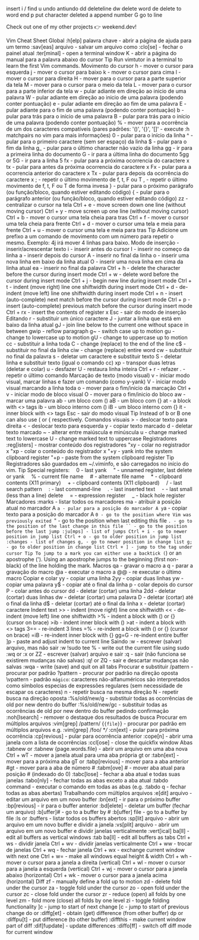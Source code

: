 insert i
/ find
u undo
<C r> antiundo
dd deleteline
dw delete word
de delete to word end
p put character deleted
a append
number G go to line 

Check out one of my other projects 👉 weekend.dev!

Vim Cheat Sheet
Global
	:h[elp] palavra chave - abrir a página de ajuda para um termo
	:sav[eas] arquivo - salvar um arquivo como
	:clo[se] - fechar o painel atual
	:ter[minal] - open a terminal window
	K - abrir a página do manual para a palavra abaixo do cursor
Tip Run vimtutor in a terminal to learn the first Vim commands.
Movimento do cursor
	h - mover o cursor para esquerda
	j - mover o cursor para baixo
	k - mover o cursor para cima
	l - mover o cursor para direita
	H - mover para o cursor para a parte superior da tela
	M - mover para o cursor para o meio da tela
	L - mover para o cursor para a parte inferior da tela
	w - pular adiante em direção ao inicio de uma palavra
	W - pular adiante em direção ao inicio de uma palavra (podendo conter pontuação)
	e - pular adiante em direção ao fim de uma palavra
	E - pular adiante para o fim de uma palavra (podendo conter pontuação)
	b - pular para trás para o início de uma palavra
	B - pular para trás para o início de uma palavra (podendo conter pontuação)
	% - mover para a ocorrência de um dos caracteres compatíveis (pares padrões: '()', '{}', '[]' - execute :h matchpairs no vim para mais informações)
	0 - pular para o início da linha
	^ - pular para o primeiro caractere (sem ser espaço) da linha
	$ - pular para o fim da linha
	g_ - pular para o último character não vazio da linha
	gg - ir para a primeira linha do documento
	G - ir para a última linha do documento
	5gg or 5G - ir para a linha 5
	fx - pular para a próxima ocorrencia do caractere x
	tx - pular para antes da próxima ocorrencia do caractere x
	Fx - pular para a ocorrencia anterior do caractere x
	Tx - pular para depois da ocorrência do caractere x
	; - repetir o último movimento de f, t, F ou T
	, - repetir o último movimento de f, t, F ou T de forma invesa
	} - pular para o próximo parágrafo (ou função/bloco, quando estiver editando código)
	{ - pular para o parágrafo anterior (ou função/bloco, quando estiver editando código)
	zz - centralizar o cursor na tela
	Ctrl + e - move screen down one line (without moving cursor)
	Ctrl + y - move screen up one line (without moving cursor)
	Ctrl + b - mover o cursor uma tela cheia para tras
	Ctrl + f - mover o cursor uma tela cheia para frente
	Ctrl + d - mover o cursor uma tela e meia para frente
	Ctrl + u - mover o cursor uma tela e meia para tras
	Tip Adicione um prefixo a um comando de movimento com um número para repetir o mesmo. Exemplo: 4j irá mover 4 linhas para baixo.
Modo de inserção - inserir/acrescentar texto
	i - inserir antes do cursor
	I - inserir no começo da linha
	a - inserir depois do cursor
	A - inserir no final da linha
	o - inserir uma nova linha em baixo da linha atual
	O - inserir uma nova linha em cima da linha atual
	ea - inserir no final da palavra
	Ctrl + h - delete the character before the cursor during insert mode
	Ctrl + w - delete word before the cursor during insert mode
	Ctrl + j - begin new line during insert mode
	Ctrl + t - indent (move right) line one shiftwidth during insert mode
	Ctrl + d - de-indent (move left) line one shiftwidth during insert mode
	Ctrl + n - insert (auto-complete) next match before the cursor during insert mode
	Ctrl + p - insert (auto-complete) previous match before the cursor during insert mode
	Ctrl + rx - insert the contents of register x
	Esc - sair do modo de inserção
Editando
	r - substituir um único caractere
	J - juntar a linha que está em baixo da linha atual
	gJ - join line below to the current one without space in between
	gwip - reflow paragraph
	g~ - switch case up to motion
	gu - change to lowercase up to motion
	gU - change to uppercase up to motion
	cc - substituir a linha toda
	C - change (replace) to the end of the line
	c$ - substituir no final da linha
	ciw - change (replace) entire word
	cw - substituir no final da palavra
	s - deletar um caractere e substituir texto
	S - deletar linha e substituir texto (igual o comando cc)
	xp - transpor duas letras (deletar e colar)
	u - desfazer
	U - restaura linha inteira
	Ctrl + r - refazer
	. - repetir o último comando
	Marcação de texto (modo visual)
	v - iniciar modo visual, marcar linhas e fazer um comando (como y-yank)
	V - iniciar modo visual marcando a linha toda
	o - mover para o fim/inicio da marcação
	Ctrl + v - iniciar modo de bloco visual
	O - mover para o fim/inicio do bloco
	aw - marcar uma palavra
	ab - um bloco com ()
	aB - um bloco com {}
	at - a block with <> tags
	ib - um bloco interno com ()
	iB - um bloco interno com {}
	it - inner block with <> tags
	Esc - sair do modo visual
	Tip Instead of b or B one can also use ( or { respectively.
Comandos visuais
	> - deslocar texto para direita
	< - deslocar texto para esquerda
	y - copiar texto marcado
	d - deletar texto marcado
	~ - alterar entre maiúscula e minúscula
	u - change marked text to lowercase
	U - change marked text to uppercase
Registradores
	:reg[isters] - mostrar conteúdo dos registradores
	"xy - colar no registrador x
	"xp - colar o conteúdo do registrador x
	"+y - yank into the system clipboard register
	"+p - paste from the system clipboard register
	Tip Registradores são guardados em ~/.viminfo, e são carregados no início do vim.
	Tip Special registers:
		 0 - last yank
		 " - unnamed register, last delete or yank
		 % - current file name
		 # - alternate file name
		 * - clipboard contents (X11 primary)
		 + - clipboard contents (X11 clipboard)
		 / - last search pattern
		 : - last command-line
		 . - last inserted text
		 - - last small (less than a line) delete
		 = - expression register
		 _ - black hole register
Marcadores
	:marks - listar todos os marcadores
	ma - atribuir a posição atual no marcador A
	`a - pular para a posição do marcador A
	y`a - copiar texto para a posição do marcador A
	`0 - go to the position where Vim was previously exited
	`" - go to the position when last editing this file
	`. - go to the position of the last change in this file
	`` - go to the position before the last jump
	:ju[mps] - list of jumps
	Ctrl + i - go to newer position in jump list
	Ctrl + o - go to older position in jump list
	:changes - list of changes
	g, - go to newer position in change list
	g; - go to older position in change list
	Ctrl + ] - jump to the tag under cursor
	Tip To jump to a mark you can either use a backtick (`) or an apostrophe ('). Using an apostrophe jumps to the beginning (first non-black) of the line holding the mark.
Macros
	qa - gravar o macro a
	q - parar a gravação do macro
	@a - executar o macro a
	@@ - re executar o último macro
Copiar e colar
	yy - copiar uma linha
	2yy - copiar duas linhas
	yw - copiar uma palavra
	y$ - copiar até o final da linha
	p - colar depois do cursor
	P - colar antes do cursor
	dd - deletar (cortar) uma linha
	2dd - deletar (cortar) duas linhas
	dw - deletar (cortar) uma palavra
	D - deletar (cortar) até o final da linha
	d$ - deletar (cortar) até o final da linha
	x - deletar (cortar) caractere
	Indent text
	>> - indent (move right) line one shiftwidth
	<< - de-indent (move left) line one shiftwidth
	>% - indent a block with () or {} (cursor on brace)
	>ib - indent inner block with ()
	>at - indent a block with <> tags
	3== - re-indent 3 lines
	=% - re-indent a block with () or {} (cursor on brace)
	=iB - re-indent inner block with {}
	gg=G - re-indent entire buffer
	]p - paste and adjust indent to current line
	Saindo
	:w - escrever (salvar) arquivo, mas não sair
	:w !sudo tee % - write out the current file using sudo
	:wq or :x or ZZ - escrever (salvar) arquivo e sair
	:q - sair (não funciona se existirem mudanças não salvas)
	:q! or ZQ - sair e descartar mudanças não salvas
	:wqa - write (save) and quit on all tabs
	Procurar e substituir
	/pattern - procurar por padrão
	?pattern - procurar por padrão na direção oposta
	\vpattern - padrão `mágico`: caracteres não-alfanuméricos são interpretados como símbolos especias de expressões regulares (sem necessidade de escapar os caracteres)
	n - repetir busca na mesma direção
	N - repetir busca na direção oposta
	:%s/old/new/g - substituir todas as ocorrências de old por new dentro do buffer
	:%s/old/new/gc - substituir todas as ocorrências de old por new dentro do buffer pedindo confirmação
	:noh[lsearch] - remover o destaque dos resultados de busca
Procurar em múltiplos arquivos
	:vim[grep] /pattern/ {`{file}`} - procurar por padrão em múltiplos arquivos
	e.g. :vim[grep] /foo/ **/*
	:cn[ext] - pular para próxima ocorrência
	:cp[revious] - pular para ocorrência anterior
	:cope[n] - abrir uma janela com a lista de ocorrências
	:ccl[ose] - close the quickfix window
Abas
	:tabnew or :tabnew {page.words.file} - abrir um arquivo em uma aba nova
	Ctrl + wT - mover a janela atual para uma aba própria
	gt or :tabn[ext] - mover para a próxima aba
	gT or :tabp[revious] - mover para a aba anterior
	#gt - mover para a aba de número #
	:tabm[ove] # - mover aba atual para posição # (indexado do 0)
	:tabc[lose] - fechar a aba atual e todas suas janelas
	:tabo[nly] - fechar todas as abas exceto a aba atual
	:tabdo command - executar o comando em todas as abas (e.g. :tabdo q - fechar todas as abas abertas)
	Trabalhando com múltiplos arquivos
	:e[dit] arquivo - editar um arquivo em um novo buffer
	:bn[ext] - ir para o próximo buffer
	:bp[revious] - ir para o buffer anterior
	:bd[elete] - deletar um buffer (fechar um arquivo)
	:b[uffer]# - go to a buffer by #
	:b[uffer] file - go to a buffer by file
	:ls or :buffers - listar todos os buffers abertos
	:sp[lit] arquivo - abrir um arquivo em um novo buffer e dividir a janela
	:vs[plit] arquivo - abrir um arquivo em um novo buffer e dividir janelas verticalmente
	:vert[ical] ba[ll] - edit all buffers as vertical windows
	:tab ba[ll] - edit all buffers as tabs
	Ctrl + ws - dividir janela
	Ctrl + wv - dividir janelas verticalmente
	Ctrl + ww - trocar de janelas
	Ctrl + wq - fechar janela
	Ctrl + wx - exchange current window with next one
	Ctrl + w= - make all windows equal height & width
	Ctrl + wh - mover o cursor para a janela a direita (vertical)
	Ctrl + wl - mover o cursor para a janela a esquerda (vertical)
	Ctrl + wj - mover o cursor para a janela abaixo (horizontal)
	Ctrl + wk - mover o cursor para a janela acima (horizontal)
	Diff
	zf - manually define a fold up to motion
	zd - delete fold under the cursor
	za - toggle fold under the cursor
	zo - open fold under the cursor
	zc - close fold under the cursor
	zr - reduce (open) all folds by one level
	zm - fold more (close) all folds by one level
	zi - toggle folding functionality
	]c - jump to start of next change
	[c - jump to start of previous change
	do or :diffg[et] - obtain (get) difference (from other buffer)
	dp or :diffpu[t] - put difference (to other buffer)
	:diffthis - make current window part of diff
	:dif[fupdate] - update differences
	:diffo[ff] - switch off diff mode for current window
